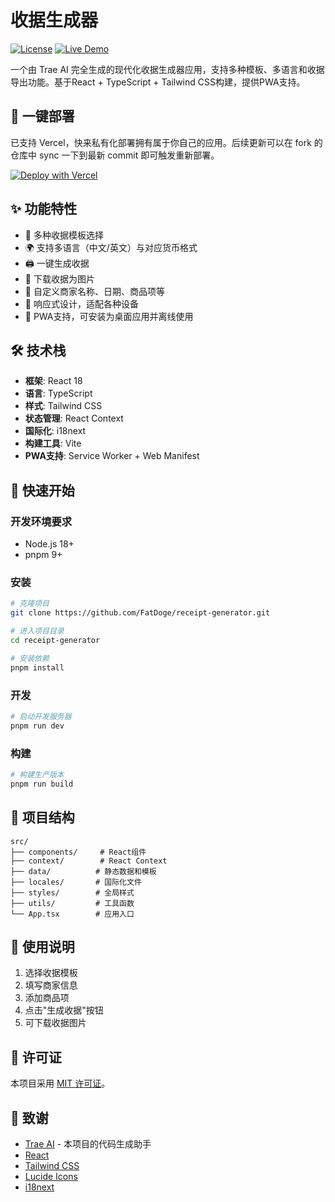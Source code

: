 # 收据生成器

[![License](https://img.shields.io/badge/license-MIT-blue.svg)](LICENSE)
[![Live Demo](https://img.shields.io/badge/demo-live-green.svg)](https://receipt-generator-ten.vercel.app/)

一个由 Trae AI 完全生成的现代化收据生成器应用，支持多种模板、多语言和收据导出功能。基于React + TypeScript + Tailwind CSS构建，提供PWA支持。

## 🦄 一键部署
已支持 Vercel，快来私有化部署拥有属于你自己的应用。后续更新可以在 fork 的仓库中 sync 一下到最新 commit 即可触发重新部署。

[![Deploy with Vercel](https://vercel.com/button)](https://vercel.com/new/clone?repository-url=https%3A%2F%2Fgithub.com%2FFatDoge%2Freceipt-generator&project-name=recerpt-generator&repository-name=recerpt-generator)

## ✨ 功能特性

- 📝 多种收据模板选择
- 🌍 支持多语言（中文/英文）与对应货币格式
- 🖨️ 一键生成收据
- 💾 下载收据为图片
- 🧾 自定义商家名称、日期、商品项等
- 📱 响应式设计，适配各种设备
- 📲 PWA支持，可安装为桌面应用并离线使用

## 🛠️ 技术栈

- **框架**: React 18
- **语言**: TypeScript
- **样式**: Tailwind CSS
- **状态管理**: React Context
- **国际化**: i18next
- **构建工具**: Vite
- **PWA支持**: Service Worker + Web Manifest

## 🚀 快速开始
### 开发环境要求

- Node.js 18+ 
- pnpm 9+ 

### 安装

```bash
# 克隆项目
git clone https://github.com/FatDoge/receipt-generator.git

# 进入项目目录
cd receipt-generator

# 安装依赖
pnpm install
```

### 开发

```bash
# 启动开发服务器
pnpm run dev
```

### 构建

```bash
# 构建生产版本
pnpm run build
```

## 📁 项目结构

```
src/
├── components/     # React组件
├── context/        # React Context
├── data/          # 静态数据和模板
├── locales/       # 国际化文件
├── styles/        # 全局样式
├── utils/         # 工具函数
└── App.tsx        # 应用入口
```

## 📄 使用说明

1. 选择收据模板
2. 填写商家信息
3. 添加商品项
4. 点击"生成收据"按钮
5. 可下载收据图片

## 📜 许可证

本项目采用 [MIT 许可证](LICENSE)。

## 🙏 致谢

- [Trae AI](https://trae.ai) - 本项目的代码生成助手
- [React](https://reactjs.org/)
- [Tailwind CSS](https://tailwindcss.com/)
- [Lucide Icons](https://lucide.dev/)
- [i18next](https://www.i18next.com/)